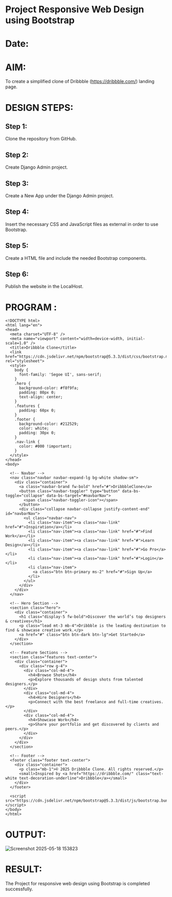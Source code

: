# Project Responsive Web Design using Bootstrap
# Date:
# AIM:
To create a simplified clone of Dribbble (https://dribbble.com/) landing page.

# DESIGN STEPS:
## Step 1:
Clone the repository from GitHub.

## Step 2:
Create Django Admin project.

## Step 3:
Create a New App under the Django Admin project.

## Step 4:
Insert the necessary CSS and JavaScript files as external in order to use Bootstrap.

## Step 5:
Create a HTML file and include the needed Bootstrap components.

## Step 6:
Publish the website in the LocalHost.

# PROGRAM :

```
<!DOCTYPE html>
<html lang="en">
<head>
  <meta charset="UTF-8" />
  <meta name="viewport" content="width=device-width, initial-scale=1.0" />
  <title>Dribbble Clone</title>
  <link href="https://cdn.jsdelivr.net/npm/bootstrap@5.3.3/dist/css/bootstrap.min.css" rel="stylesheet">
  <style>
    body {
      font-family: 'Segoe UI', sans-serif;
    }
    .hero {
      background-color: #f8f9fa;
      padding: 80px 0;
      text-align: center;
    }
    .features {
      padding: 60px 0;
    }
    .footer {
      background-color: #212529;
      color: white;
      padding: 30px 0;
    }
    .nav-link {
      color: #000 !important;
    }
  </style>
</head>
<body>

  <!-- Navbar -->
  <nav class="navbar navbar-expand-lg bg-white shadow-sm">
    <div class="container">
      <a class="navbar-brand fw-bold" href="#">DribbbleClone</a>
      <button class="navbar-toggler" type="button" data-bs-toggle="collapse" data-bs-target="#navbarNav">
        <span class="navbar-toggler-icon"></span>
      </button>
      <div class="collapse navbar-collapse justify-content-end" id="navbarNav">
        <ul class="navbar-nav">
          <li class="nav-item"><a class="nav-link" href="#">Inspiration</a></li>
          <li class="nav-item"><a class="nav-link" href="#">Find Work</a></li>
          <li class="nav-item"><a class="nav-link" href="#">Learn Design</a></li>
          <li class="nav-item"><a class="nav-link" href="#">Go Pro</a></li>
          <li class="nav-item"><a class="nav-link" href="#">Login</a></li>
          <li class="nav-item">
            <a class="btn btn-primary ms-2" href="#">Sign Up</a>
          </li>
        </ul>
      </div>
    </div>
  </nav>

  <!-- Hero Section -->
  <section class="hero">
    <div class="container">
      <h1 class="display-5 fw-bold">Discover the world’s top designers & creatives</h1>
      <p class="lead mt-3 mb-4">Dribbble is the leading destination to find & showcase creative work.</p>
      <a href="#" class="btn btn-dark btn-lg">Get Started</a>
    </div>
  </section>

  <!-- Feature Sections -->
  <section class="features text-center">
    <div class="container">
      <div class="row g-4">
        <div class="col-md-4">
          <h4>Browse Shots</h4>
          <p>Explore thousands of design shots from talented designers.</p>
        </div>
        <div class="col-md-4">
          <h4>Hire Designers</h4>
          <p>Connect with the best freelance and full-time creatives.</p>
        </div>
        <div class="col-md-4">
          <h4>Showcase Work</h4>
          <p>Share your portfolio and get discovered by clients and peers.</p>
        </div>
      </div>
    </div>
  </section>

  <!-- Footer -->
  <footer class="footer text-center">
    <div class="container">
      <p class="mb-1">© 2025 Dribbble Clone. All rights reserved.</p>
      <small>Inspired by <a href="https://dribbble.com/" class="text-white text-decoration-underline">Dribbble</a></small>
    </div>
  </footer>

  <script src="https://cdn.jsdelivr.net/npm/bootstrap@5.3.3/dist/js/bootstrap.bundle.min.js"></script>
</body>
</html>

```
# OUTPUT:

![Screenshot 2025-05-18 153823](https://github.com/user-attachments/assets/ab4d1100-5e43-4931-99a6-3e532104ea84)


# RESULT:
The Project for responsive web design using Bootstrap is completed successfully.
